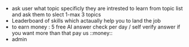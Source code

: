 * ask user what topic specificly they are intrested to learn from topic list and ask them to slect 1-max 3 topics
* Leaderboard of skills which actaually help you to land the job
* to earn money : 5 free AI answer check per day / self verify answer if you want more than that pay us ::money::
* admin
